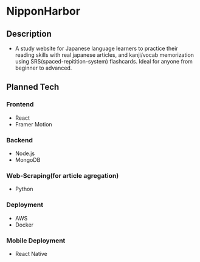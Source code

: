 # NipponHarbor

## Description

- A study website for Japanese language learners to practice their reading skills with real japanese articles, and kanji/vocab memorization using SRS(spaced-repitition-system) flashcards. Ideal for anyone from beginner to advanced.

## Planned Tech

### Frontend

- React
- Framer Motion

### Backend

- Node.js
- MongoDB

### Web-Scraping(for article agregation)

- Python

### Deployment

- AWS
- Docker

### Mobile Deployment

- React Native
